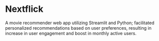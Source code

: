# Nextflick
A movie recommender web app utilizing Streamlit and Python; facilitated personalized recommendations based on user preferences, resulting in increase in user engagement and boost in monthly active users.  


